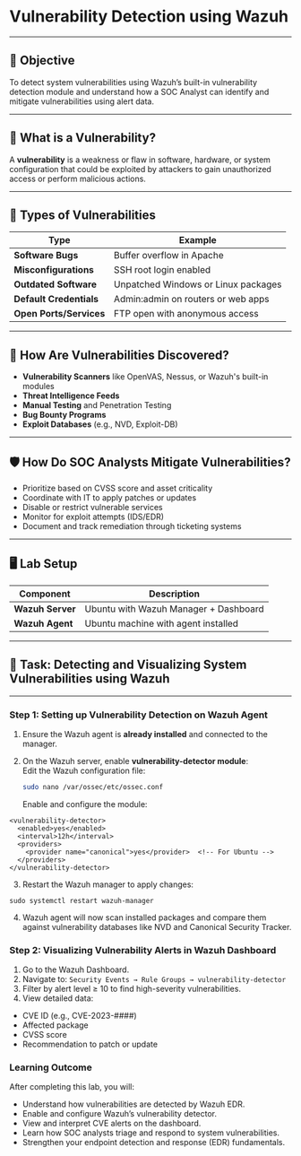 # Vulnerability Detection using Wazuh

---

## 🎯 Objective

To detect system vulnerabilities using Wazuh’s built-in vulnerability detection module and understand how a SOC Analyst can identify and mitigate vulnerabilities using alert data.

---

## 🧠 What is a Vulnerability?

A **vulnerability** is a weakness or flaw in software, hardware, or system configuration that could be exploited by attackers to gain unauthorized access or perform malicious actions.

---

## 🧨 Types of Vulnerabilities

| Type                  | Example                                  |
|-----------------------|------------------------------------------|
| **Software Bugs**      | Buffer overflow in Apache                |
| **Misconfigurations**  | SSH root login enabled                   |
| **Outdated Software**  | Unpatched Windows or Linux packages      |
| **Default Credentials**| Admin:admin on routers or web apps       |
| **Open Ports/Services**| FTP open with anonymous access           |

---

## 🔎 How Are Vulnerabilities Discovered?

- **Vulnerability Scanners** like OpenVAS, Nessus, or Wazuh's built-in modules
- **Threat Intelligence Feeds**
- **Manual Testing** and Penetration Testing
- **Bug Bounty Programs**
- **Exploit Databases** (e.g., NVD, Exploit-DB)

---

## 🛡️ How Do SOC Analysts Mitigate Vulnerabilities?

- Prioritize based on CVSS score and asset criticality
- Coordinate with IT to apply patches or updates
- Disable or restrict vulnerable services
- Monitor for exploit attempts (IDS/EDR)
- Document and track remediation through ticketing systems

---

## 🖥️ Lab Setup

| Component        | Description                          |
|------------------|--------------------------------------|
| **Wazuh Server** | Ubuntu with Wazuh Manager + Dashboard |
| **Wazuh Agent**  | Ubuntu machine with agent installed  |

---

## 📌 Task: Detecting and Visualizing System Vulnerabilities using Wazuh

---

### Step 1: Setting up Vulnerability Detection on Wazuh Agent

1. Ensure the Wazuh agent is **already installed** and connected to the manager.

2. On the Wazuh server, enable **vulnerability-detector module**:  
   Edit the Wazuh configuration file:
   ```bash
   sudo nano /var/ossec/etc/ossec.conf
   ```
   Enable and configure the module:

  ```
  <vulnerability-detector>
    <enabled>yes</enabled>
    <interval>12h</interval>
    <providers>
      <provider name="canonical">yes</provider>  <!-- For Ubuntu -->
    </providers>
  </vulnerability-detector>
 ```
3. Restart the Wazuh manager to apply changes:

```
sudo systemctl restart wazuh-manager
```
4. Wazuh agent will now scan installed packages and compare them against vulnerability databases like NVD and Canonical Security Tracker.

### Step 2: Visualizing Vulnerability Alerts in Wazuh Dashboard
1. Go to the Wazuh Dashboard.
2. Navigate to:
`Security Events → Rule Groups → vulnerability-detector`
3. Filter by alert level ≥ 10 to find high-severity vulnerabilities.
4. View detailed data:
- CVE ID (e.g., CVE-2023-####)
- Affected package
- CVSS score
- Recommendation to patch or update


### Learning Outcome
After completing this lab, you will:
- Understand how vulnerabilities are detected by Wazuh EDR.
- Enable and configure Wazuh’s vulnerability detector.
- View and interpret CVE alerts on the dashboard.
- Learn how SOC analysts triage and respond to system vulnerabilities.
- Strengthen your endpoint detection and response (EDR) fundamentals.


